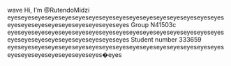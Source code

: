 wave Hi, I’m @RutendoMidzi
eyeseyeseyeseyeseyeseyeseyeseyeseyeseyeseyeseyeseyeseyeseyeseyeseyeseyeseyeseyeseyeseyeseyeseyeseyes
Group N41503c
eyeseyeseyeseyeseyeseyeseyeseyeseyeseyeseyeseyeseyeseyeseyeseyeseyeseyeseyeseyeseyeseyeseyeseyeseyes
Student number 333659
eyeseyeseyeseyeseyeseyeseyeseyeseyeseyeseyeseyeseyeseyeseyeseyeseyeseyeseyeseyeseyeseyeseyes�eyes
<!---
 
--->
